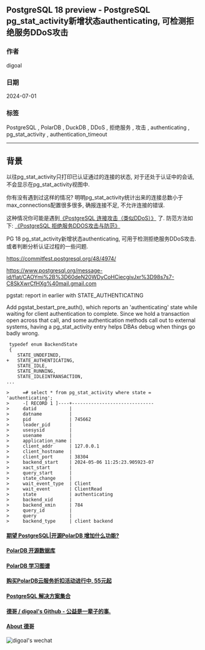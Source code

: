 ## PostgreSQL 18 preview - PostgreSQL pg_stat_activity新增状态authenticating, 可检测拒绝服务DDoS攻击   
                                
### 作者    
digoal    
           
### 日期         
2024-07-01      
        
### 标签      
PostgreSQL , PolarDB , DuckDB , DDoS , 拒绝服务 , 攻击 , authenticating , pg_stat_activity , authentication_timeout     
                               
----        
                      
## 背景      
以往pg_stat_activity只打印已认证通过的连接的状态, 对于还处于认证中的会话, 不会显示在pg_stat_activity视图中.    
  
你有没有遇到过这样的情况? 明明pg_stat_activity统计出来的连接总数小于max_connections配置很多很多, 确报连接不足, 不允许连接的错误.    
  
这种情况你可能是遇到[《PostgreSQL 连接攻击（类似DDoS）》](../201706/20170629_02.md) 了.  防范方法如下: [《PostgreSQL 拒绝服务DDOS攻击与防范》](../201812/20181202_03.md)    
  
PG 18 pg_stat_activity新增状态authenticating, 可用于检测拒绝服务DDoS攻击. 或者判断分析认证过程的一些问题.   
  
https://commitfest.postgresql.org/48/4974/  
  
https://www.postgresql.org/message-id/flat/CAOYmi%2B%3D60deN20WDyCoHCiecgivJxr%3D98s7s7-C8SkXwrCfHXg%40mail.gmail.com  
  
pgstat: report in earlier with STATE_AUTHENTICATING  
  
Add pgstat_bestart_pre_auth(), which reports an 'authenticating' state while waiting for client authentication to complete. Since we hold a transaction open across that call, and some authentication methods call out to external systems, having a pg_stat_activity entry helps DBAs debug when things go badly wrong.  
  
```  
 typedef enum BackendState  
 {  
 	STATE_UNDEFINED,  
+	STATE_AUTHENTICATING,  
 	STATE_IDLE,  
 	STATE_RUNNING,  
 	STATE_IDLEINTRANSACTION,  
...  
``` 	  
  
```  
>     =# select * from pg_stat_activity where state = 'authenticating';  
>     -[ RECORD 1 ]----+------------------------------  
>     datid            |  
>     datname          |  
>     pid              | 745662  
>     leader_pid       |  
>     usesysid         |  
>     usename          |  
>     application_name |  
>     client_addr      | 127.0.0.1  
>     client_hostname  |  
>     client_port      | 38304  
>     backend_start    | 2024-05-06 11:25:23.905923-07  
>     xact_start       |  
>     query_start      |  
>     state_change     |  
>     wait_event_type  | Client  
>     wait_event       | ClientRead  
>     state            | authenticating  
>     backend_xid      |  
>     backend_xmin     | 784  
>     query_id         |  
>     query            |  
>     backend_type     | client backend  
```  
   
  
#### [期望 PostgreSQL|开源PolarDB 增加什么功能?](https://github.com/digoal/blog/issues/76 "269ac3d1c492e938c0191101c7238216")
  
  
#### [PolarDB 开源数据库](https://openpolardb.com/home "57258f76c37864c6e6d23383d05714ea")
  
  
#### [PolarDB 学习图谱](https://www.aliyun.com/database/openpolardb/activity "8642f60e04ed0c814bf9cb9677976bd4")
  
  
#### [购买PolarDB云服务折扣活动进行中, 55元起](https://www.aliyun.com/activity/new/polardb-yunparter?userCode=bsb3t4al "e0495c413bedacabb75ff1e880be465a")
  
  
#### [PostgreSQL 解决方案集合](../201706/20170601_02.md "40cff096e9ed7122c512b35d8561d9c8")
  
  
#### [德哥 / digoal's Github - 公益是一辈子的事.](https://github.com/digoal/blog/blob/master/README.md "22709685feb7cab07d30f30387f0a9ae")
  
  
#### [About 德哥](https://github.com/digoal/blog/blob/master/me/readme.md "a37735981e7704886ffd590565582dd0")
  
  
![digoal's wechat](../pic/digoal_weixin.jpg "f7ad92eeba24523fd47a6e1a0e691b59")
  
